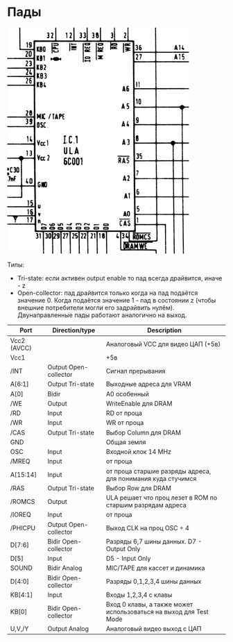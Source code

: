 # Пады

![pinout](/imgstore/pinout.png)

Типы:
- Tri-state: если активен output enable то пад всегда драйвится, иначе - z
- Open-collector: пад драйвится только когда на пад подаётся значение 0. Когда подаётся значение 1 - пад в состоянии z (чтобы внешние потребители могли его задрайвить нулём). Двунаправленные пады работают аналогично на выход.

|Port|Direction/type|Description|
|---|---|---|
|Vcc2 (AVCC) | |Аналоговый VCC для видео ЦАП (+5в)|
|Vcc1 | |+5в |
|/INT |Output Open-collector | Сигнал прерывания|
|A\[6:1\] |Output Tri-state | Выходные адреса для VRAM |
|A\[0\] |Bidir | A0 особенный |
|/WE |Output | WriteEnable для DRAM |
|/RD |Input | RD от проца |
|/WR |Input | WR от проца |
|/CAS |Output Tri-state | Выбор Column для DRAM |
|GND | |Общая земля |
|OSC |Input | Входной клок 14 MHz |
|/MREQ |Input | от проца |
|A\[15:14\] |Input | от проца старшие разряды адреса, для понимания куда стучимся |
|/RAS |Output Tri-state | Выбор Row для DRAM |
|/ROMCS |Output | ULA решает что проц лезет в ROM по старшим разрядам адреса |
|/IOREQ |Input | от проца |
|/PHICPU |Output Open-collector | Выход CLK на проц OSC ÷ 4 |
|D\[7:6\] |Bidir Open-collector| Разряды 6,7 шины данных.  D7 - Output Only|
|D\[5\] |Input | D5 - Input Only|
|SOUND |Bidir Analog | MIC/TAPE для кассет и динамика |
|D\[4:0\] |Bidir Open-collector| Разряды 0,1,2,3,4 шины данных|
|KB\[4:1\] |Input | Входы 1,2,3,4 с клавы |
|KB\[0\] |Bidir Open-collector| Вход 0 клавы, а также может использоваться на выход для Test Mode |
|U,V,/Y|Output Analog| Аналоговый видео выход с ЦАП |